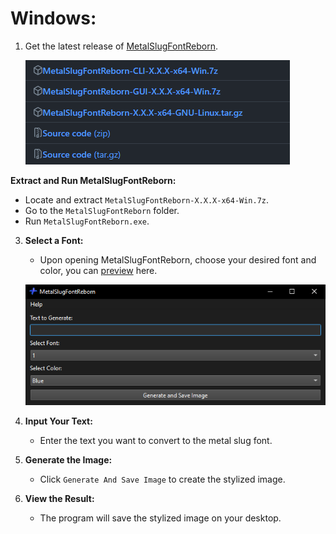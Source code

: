 # **Windows:**

1. Get the latest release of [MetalSlugFontReborn](https://github.com/VermeilChan/MetalSlugFontReborn/releases/latest).

   ![Download MetalSlugFontReborn](Markdown/Docs/Download-Program.png)

**Extract and Run MetalSlugFontReborn:**
   - Locate and extract `MetalSlugFontReborn-X.X.X-x64-Win.7z`.
   - Go to the `MetalSlugFontReborn` folder.
   - Run `MetalSlugFontReborn.exe`.

3. **Select a Font:**
   - Upon opening MetalSlugFontReborn, choose your desired font and color, you can [preview](EXAMPLES.md) here.

   ![MetalSlugFontReborn](Markdown/Docs/Windows/MetalSlugFontReborn.png)

4. **Input Your Text:**
   - Enter the text you want to convert to the metal slug font.

5. **Generate the Image:**
   - Click `Generate And Save Image` to create the stylized image.

6. **View the Result:**
   - The program will save the stylized image on your desktop.
